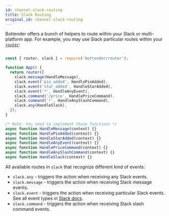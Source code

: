 ```yaml
---
id: channel-slack-routing
title: Slack Routing
original_id: channel-slack-routing
---
```

Bottender offers a bunch of helpers to route within your Slack or multi-platform app. For example, you may use Slack particular routes within your [`router`](the-basics-routing.md):

```js

const { router, slack } = require('bottender/router');

function App() {
  return router([
    slack.message(HandleMessage),
    slack.event('pin_added', HandlePinAdded),
    slack.event('star_added', HandleStarAdded),
    slack.event('*', HandleAnyEvent),
    slack.command('/price', HandlePriceCommand),
    slack.command('*', HandleAnySlashCommand),
    slack.any(HandleSlack),
  ]);
}

/* Note: You need to implement those functions */
async function HandleMessage(context) {}
async function HandlePinAdded(context) {}
async function HandleStarAdded(context) {}
async function HandleAnyEvent(context) {}
async function HandlePriceCommand(context) {}
async function HandleAnySlashCommand(context) {}
async function HandleSlack(context) {}

```

All available routes in `slack` that recognize different kind of events:

-   `slack.any` - triggers the action when receiving any Slack events.
-   `slack.message` - triggers the action when receiving Slack message events.
-   `slack.event` - triggers the action when receiving particular Slack events. See all event types in [Slack docs](https://api.slack.com/events).
-   `slack.command` - triggers the action when receiving Slack slash command events.
